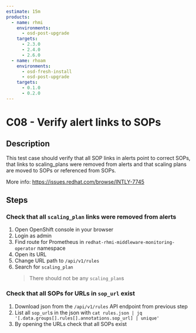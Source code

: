 ```yaml
---
estimate: 15m
products:
  - name: rhmi
    environments:
      - osd-post-upgrade
    targets:
      - 2.3.0
      - 2.4.0
      - 2.6.0
  - name: rhoam
    environments:
      - osd-fresh-install
      - osd-post-upgrade
    targets:
      - 0.1.0
      - 0.2.0
---
```


# C08 - Verify alert links to SOPs

## Description

This test case should verify that all SOP links in alerts point to correct SOPs, that links to scaling_plans were removed from alerts and that scaling plans are moved to SOPs or referenced from SOPs.

More info: <https://issues.redhat.com/browse/INTLY-7745>

## Steps

### Check that all `scaling_plan` links were removed from alerts

1. Open OpenShift console in your browser
2. Login as admin
3. Find route for Prometheus in `redhat-rhmi-middleware-monitoring-operator` namespace
4. Open its URL
5. Change URL path to `/api/v1/rules`
6. Search for `scaling_plan`
   > There should not be any `scaling_plan`s

### Check that all SOPs for URLs in `sop_url` exist

1. Download json from the `/api/v1/rules` API endpoint from previous step
2. List all `sop_url`s in the json with `cat rules.json | jq '[.data.groups[].rules[].annotations.sop_url] | unique'`
3. By opening the URLs check that all SOPs exist
